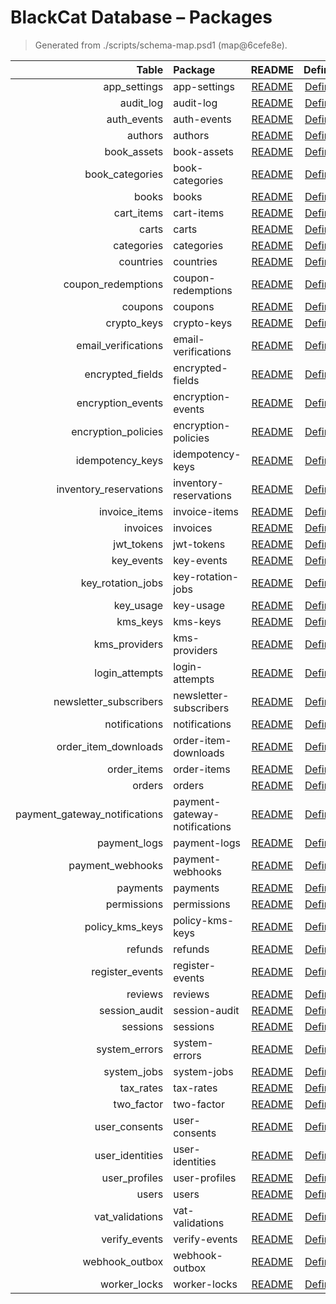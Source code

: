 # BlackCat Database – Packages

> Generated from ./scripts/schema-map.psd1 (map@6cefe8e).

| Table | Package | README | Definition | Changelog |
|-----:|:--------|:------:|:----------:|:---------:|
| app_settings | app-settings | [README](./packages/app-settings/README.md) | [Definition](./packages/app-settings/docs/definition.md) | [Changelog](./packages/app-settings/CHANGELOG.md) |
| audit_log | audit-log | [README](./packages/audit-log/README.md) | [Definition](./packages/audit-log/docs/definition.md) | [Changelog](./packages/audit-log/CHANGELOG.md) |
| auth_events | auth-events | [README](./packages/auth-events/README.md) | [Definition](./packages/auth-events/docs/definition.md) | [Changelog](./packages/auth-events/CHANGELOG.md) |
| authors | authors | [README](./packages/authors/README.md) | [Definition](./packages/authors/docs/definition.md) | [Changelog](./packages/authors/CHANGELOG.md) |
| book_assets | book-assets | [README](./packages/book-assets/README.md) | [Definition](./packages/book-assets/docs/definition.md) | [Changelog](./packages/book-assets/CHANGELOG.md) |
| book_categories | book-categories | [README](./packages/book-categories/README.md) | [Definition](./packages/book-categories/docs/definition.md) | [Changelog](./packages/book-categories/CHANGELOG.md) |
| books | books | [README](./packages/books/README.md) | [Definition](./packages/books/docs/definition.md) | [Changelog](./packages/books/CHANGELOG.md) |
| cart_items | cart-items | [README](./packages/cart-items/README.md) | [Definition](./packages/cart-items/docs/definition.md) | [Changelog](./packages/cart-items/CHANGELOG.md) |
| carts | carts | [README](./packages/carts/README.md) | [Definition](./packages/carts/docs/definition.md) | [Changelog](./packages/carts/CHANGELOG.md) |
| categories | categories | [README](./packages/categories/README.md) | [Definition](./packages/categories/docs/definition.md) | [Changelog](./packages/categories/CHANGELOG.md) |
| countries | countries | [README](./packages/countries/README.md) | [Definition](./packages/countries/docs/definition.md) | [Changelog](./packages/countries/CHANGELOG.md) |
| coupon_redemptions | coupon-redemptions | [README](./packages/coupon-redemptions/README.md) | [Definition](./packages/coupon-redemptions/docs/definition.md) | [Changelog](./packages/coupon-redemptions/CHANGELOG.md) |
| coupons | coupons | [README](./packages/coupons/README.md) | [Definition](./packages/coupons/docs/definition.md) | [Changelog](./packages/coupons/CHANGELOG.md) |
| crypto_keys | crypto-keys | [README](./packages/crypto-keys/README.md) | [Definition](./packages/crypto-keys/docs/definition.md) | [Changelog](./packages/crypto-keys/CHANGELOG.md) |
| email_verifications | email-verifications | [README](./packages/email-verifications/README.md) | [Definition](./packages/email-verifications/docs/definition.md) | [Changelog](./packages/email-verifications/CHANGELOG.md) |
| encrypted_fields | encrypted-fields | [README](./packages/encrypted-fields/README.md) | [Definition](./packages/encrypted-fields/docs/definition.md) | [Changelog](./packages/encrypted-fields/CHANGELOG.md) |
| encryption_events | encryption-events | [README](./packages/encryption-events/README.md) | [Definition](./packages/encryption-events/docs/definition.md) | [Changelog](./packages/encryption-events/CHANGELOG.md) |
| encryption_policies | encryption-policies | [README](./packages/encryption-policies/README.md) | [Definition](./packages/encryption-policies/docs/definition.md) | [Changelog](./packages/encryption-policies/CHANGELOG.md) |
| idempotency_keys | idempotency-keys | [README](./packages/idempotency-keys/README.md) | [Definition](./packages/idempotency-keys/docs/definition.md) | [Changelog](./packages/idempotency-keys/CHANGELOG.md) |
| inventory_reservations | inventory-reservations | [README](./packages/inventory-reservations/README.md) | [Definition](./packages/inventory-reservations/docs/definition.md) | [Changelog](./packages/inventory-reservations/CHANGELOG.md) |
| invoice_items | invoice-items | [README](./packages/invoice-items/README.md) | [Definition](./packages/invoice-items/docs/definition.md) | [Changelog](./packages/invoice-items/CHANGELOG.md) |
| invoices | invoices | [README](./packages/invoices/README.md) | [Definition](./packages/invoices/docs/definition.md) | [Changelog](./packages/invoices/CHANGELOG.md) |
| jwt_tokens | jwt-tokens | [README](./packages/jwt-tokens/README.md) | [Definition](./packages/jwt-tokens/docs/definition.md) | [Changelog](./packages/jwt-tokens/CHANGELOG.md) |
| key_events | key-events | [README](./packages/key-events/README.md) | [Definition](./packages/key-events/docs/definition.md) | [Changelog](./packages/key-events/CHANGELOG.md) |
| key_rotation_jobs | key-rotation-jobs | [README](./packages/key-rotation-jobs/README.md) | [Definition](./packages/key-rotation-jobs/docs/definition.md) | [Changelog](./packages/key-rotation-jobs/CHANGELOG.md) |
| key_usage | key-usage | [README](./packages/key-usage/README.md) | [Definition](./packages/key-usage/docs/definition.md) | [Changelog](./packages/key-usage/CHANGELOG.md) |
| kms_keys | kms-keys | [README](./packages/kms-keys/README.md) | [Definition](./packages/kms-keys/docs/definition.md) | [Changelog](./packages/kms-keys/CHANGELOG.md) |
| kms_providers | kms-providers | [README](./packages/kms-providers/README.md) | [Definition](./packages/kms-providers/docs/definition.md) | [Changelog](./packages/kms-providers/CHANGELOG.md) |
| login_attempts | login-attempts | [README](./packages/login-attempts/README.md) | [Definition](./packages/login-attempts/docs/definition.md) | [Changelog](./packages/login-attempts/CHANGELOG.md) |
| newsletter_subscribers | newsletter-subscribers | [README](./packages/newsletter-subscribers/README.md) | [Definition](./packages/newsletter-subscribers/docs/definition.md) | [Changelog](./packages/newsletter-subscribers/CHANGELOG.md) |
| notifications | notifications | [README](./packages/notifications/README.md) | [Definition](./packages/notifications/docs/definition.md) | [Changelog](./packages/notifications/CHANGELOG.md) |
| order_item_downloads | order-item-downloads | [README](./packages/order-item-downloads/README.md) | [Definition](./packages/order-item-downloads/docs/definition.md) | [Changelog](./packages/order-item-downloads/CHANGELOG.md) |
| order_items | order-items | [README](./packages/order-items/README.md) | [Definition](./packages/order-items/docs/definition.md) | [Changelog](./packages/order-items/CHANGELOG.md) |
| orders | orders | [README](./packages/orders/README.md) | [Definition](./packages/orders/docs/definition.md) | [Changelog](./packages/orders/CHANGELOG.md) |
| payment_gateway_notifications | payment-gateway-notifications | [README](./packages/payment-gateway-notifications/README.md) | [Definition](./packages/payment-gateway-notifications/docs/definition.md) | [Changelog](./packages/payment-gateway-notifications/CHANGELOG.md) |
| payment_logs | payment-logs | [README](./packages/payment-logs/README.md) | [Definition](./packages/payment-logs/docs/definition.md) | [Changelog](./packages/payment-logs/CHANGELOG.md) |
| payment_webhooks | payment-webhooks | [README](./packages/payment-webhooks/README.md) | [Definition](./packages/payment-webhooks/docs/definition.md) | [Changelog](./packages/payment-webhooks/CHANGELOG.md) |
| payments | payments | [README](./packages/payments/README.md) | [Definition](./packages/payments/docs/definition.md) | [Changelog](./packages/payments/CHANGELOG.md) |
| permissions | permissions | [README](./packages/permissions/README.md) | [Definition](./packages/permissions/docs/definition.md) | [Changelog](./packages/permissions/CHANGELOG.md) |
| policy_kms_keys | policy-kms-keys | [README](./packages/policy-kms-keys/README.md) | [Definition](./packages/policy-kms-keys/docs/definition.md) | [Changelog](./packages/policy-kms-keys/CHANGELOG.md) |
| refunds | refunds | [README](./packages/refunds/README.md) | [Definition](./packages/refunds/docs/definition.md) | [Changelog](./packages/refunds/CHANGELOG.md) |
| register_events | register-events | [README](./packages/register-events/README.md) | [Definition](./packages/register-events/docs/definition.md) | [Changelog](./packages/register-events/CHANGELOG.md) |
| reviews | reviews | [README](./packages/reviews/README.md) | [Definition](./packages/reviews/docs/definition.md) | [Changelog](./packages/reviews/CHANGELOG.md) |
| session_audit | session-audit | [README](./packages/session-audit/README.md) | [Definition](./packages/session-audit/docs/definition.md) | [Changelog](./packages/session-audit/CHANGELOG.md) |
| sessions | sessions | [README](./packages/sessions/README.md) | [Definition](./packages/sessions/docs/definition.md) | [Changelog](./packages/sessions/CHANGELOG.md) |
| system_errors | system-errors | [README](./packages/system-errors/README.md) | [Definition](./packages/system-errors/docs/definition.md) | [Changelog](./packages/system-errors/CHANGELOG.md) |
| system_jobs | system-jobs | [README](./packages/system-jobs/README.md) | [Definition](./packages/system-jobs/docs/definition.md) | [Changelog](./packages/system-jobs/CHANGELOG.md) |
| tax_rates | tax-rates | [README](./packages/tax-rates/README.md) | [Definition](./packages/tax-rates/docs/definition.md) | [Changelog](./packages/tax-rates/CHANGELOG.md) |
| two_factor | two-factor | [README](./packages/two-factor/README.md) | [Definition](./packages/two-factor/docs/definition.md) | [Changelog](./packages/two-factor/CHANGELOG.md) |
| user_consents | user-consents | [README](./packages/user-consents/README.md) | [Definition](./packages/user-consents/docs/definition.md) | [Changelog](./packages/user-consents/CHANGELOG.md) |
| user_identities | user-identities | [README](./packages/user-identities/README.md) | [Definition](./packages/user-identities/docs/definition.md) | [Changelog](./packages/user-identities/CHANGELOG.md) |
| user_profiles | user-profiles | [README](./packages/user-profiles/README.md) | [Definition](./packages/user-profiles/docs/definition.md) | [Changelog](./packages/user-profiles/CHANGELOG.md) |
| users | users | [README](./packages/users/README.md) | [Definition](./packages/users/docs/definition.md) | [Changelog](./packages/users/CHANGELOG.md) |
| vat_validations | vat-validations | [README](./packages/vat-validations/README.md) | [Definition](./packages/vat-validations/docs/definition.md) | [Changelog](./packages/vat-validations/CHANGELOG.md) |
| verify_events | verify-events | [README](./packages/verify-events/README.md) | [Definition](./packages/verify-events/docs/definition.md) | [Changelog](./packages/verify-events/CHANGELOG.md) |
| webhook_outbox | webhook-outbox | [README](./packages/webhook-outbox/README.md) | [Definition](./packages/webhook-outbox/docs/definition.md) | [Changelog](./packages/webhook-outbox/CHANGELOG.md) |
| worker_locks | worker-locks | [README](./packages/worker-locks/README.md) | [Definition](./packages/worker-locks/docs/definition.md) | [Changelog](./packages/worker-locks/CHANGELOG.md) |